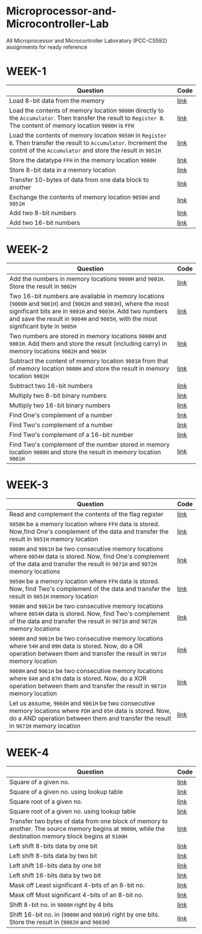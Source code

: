 # Microprocessor-and-Microcontroller-Lab
All Microprocessor and Microcontroller Laboratory (PCC-CS592) assignments for ready reference

# WEEK-1
| Question | Code |
|----------|------|
| Load 8-bit data from the memory | [link](WEEK-1/2.asm) |
| Load the contents of memory location `9000H` directly to the `Accumulator`. Then transfer the result to `Register B`. The content of memory location `9000H` is `FFH` | [link](WEEK-1/3.asm) |
| Load the contents of memory location `9050H` in `Register B`. Then transfer the result to `Accumulator`. Increment the contnt of the `Accumulator` and store the result in `9051H` | [link](WEEK-1/4.asm) |
| Store the datatype `FFH` in the memory location `9000H` | [link](WEEK-1/5.asm) |
| Store 8-bit data in a memory location | [link](WEEK-1/6.asm) |
| Transfer 10-bytes of data from one data block to another | [link](WEEK-1/7.asm) |
| Exchange the contents of memory location `9050H` and `9051H` | [link](WEEK-1/8.asm) |
| Add two 8-bit numbers | [link](WEEK-1/9.asm) |
| Add two 16-bit numbers | [link](WEEK-1/10.asm) |

# WEEK-2
| Question | Code |
|----------|------|
| Add the numbers in memory locations `9000H` and `9001H`. Store the result in `9002H` | [link](WEEK-2/1.asm) |
| Two 16-bit numbers are available in memory locations (`9000H` and `9001H`) and (`9002H` and `9003H`), where the most significant bits are in `9001H` and `9003H`. Add two numbers and save the result in `9004H` and `9005H`, with the most significant byte in `9005H` | [link](WEEK-2/2.asm) |
| Two numbers are stored in memory locations `9000H` and `9001H`. Add them and store the result (including carry) in memory locations `9002H` and `9003H` | [link](WEEK-2/3.asm) |
| Subtract the content of memory location `9001H` from that of memory location `9000H` and store the result in memory location `9002H` | [link](WEEK-2/4.asm) |
| Subtract two 16-bit numbers | [link](WEEK-2/5.asm) |
| Multiply two 8-bit binary numbers | [link](WEEK-2/6.asm) |
| Multiply two 16-bit binary numbers | [link](WEEK-2/7.asm) |
| Find One's complement of a number | [link](WEEK-2/8.asm) |
| Find Two's complement of a number | [link](WEEK-2/9.asm) |
| Find Two's complement of a 16-bit number | [link](WEEK-2/10.asm) |
| Find Two's complement of the number stored in memory location `9000H` and store the result in memory location `9001H` | [link](WEEK-2/11.asm) |

# WEEK-3
| Question | Code |
|----------|------|
| Read and complement the contents of the flag register | [link](WEEK-3/1.asm) |
| `9050H` be a memory location where `FFH` data is stored. Now,find One's complement of the data and transfer the result in `9051H` memory location | [link](WEEK-3/2.asm) |
| `9060H` and `9061H` be two consecutive memory locations where `0054H` data is stored. Now, find One's complement of the data and transfer the result in `9071H` and `9072H` memory locations | [link](WEEK-3/3.asm) |
| `9050H` be a memory location where `FFH` data is stored. Now, find Two's complement of the data and transfer the result in `9051H` memory location | [link](WEEK-3/5.asm) |
| `9060H` and `9061H` be two consecutive memory locations where `0054H` data is stored. Now, find Two's complement of the data and transfer the result in `9071H` and `9072H` memory locations | [link](WEEK-3/6.asm) |
| `9060H` and `9061H` be two consecutive memory locations where `54H` and `09H` data is stored. Now, do a OR operation between them and transfer the result in `9071H` memory location | [link](WEEK-3/7.asm) |
| `9060H` and `9061H` be two consecutive memory locations where `0AH` and `07H` data is stored. Now, do a XOR operation between them and transfer the result in `9071H` memory location | [link](WEEK-3/8.asm) |
| Let us assume, `9060H` and `9061H` be two consecutive memory locations where `FDH` and `05H` data is stored. Now, do a AND operation between them and transfer the result in `9071H` memory location | [link](WEEK-3/9.asm) |

# WEEK-4
| Question | Code |
|----------|------|
| Square of a given no. | [link](WEEK-4/1.asm) |
| Square of a given no. using lookup table | [link](WEEK-4/2.asm) |
| Square root of a given no. | [link](WEEK-4/3.asm) |
| Square root of a given no. using lookup table | [link](WEEK-4/4.asm) |
| Transfer two bytes of data from one block of memory to another. The source memory begins at `9000H`, while the destination memory block begins at `9100H` | [link](WEEK-4/5.asm) |
| Left shift 8-bits data by one bit | [link](WEEK-4/6.asm) |
| Left shift 8-bits data by two bit | [link](WEEK-4/7.asm) |
| Left shift 16-bits data by one bit | [link](WEEK-4/8.asm) |
| Left shift 16-bits data by two bit | [link](WEEK-4/9.asm) |
| Mask off Least significant 4-bits of an 8-bit no. | [link](WEEK-4/10.asm) |
| Mask off Most significant 4-bits of an 8-bit no. | [link](WEEK-4/11.asm) |
| Shift 8-bit no. in `9000H` right by 4 bits | [link](WEEK-4/12.asm) |
| Shift 16-bit no. in (`9000H` and `9001H`) right by one bits. Store the result in (`9002H` and `9003H`) | [link](WEEK-4/13.asm) |
